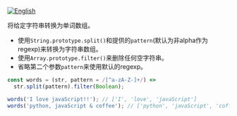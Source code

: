 
<a href="./README.md" target="_blank"><img src="https://img.shields.io/badge/-English-gray" alt="English"/></a>

将给定字符串转换为单词数组。

- 使用`String.prototype.split()`和提供的`pattern`(默认为非alpha作为regexp)来转换为字符串数组。
- 使用`Array.prototype.filter()`来删除任何空字符串。
- 省略第二个参数`pattern`来使用默认的regexp。

```js
const words = (str, pattern = /[^a-zA-Z-]+/) =>
  str.split(pattern).filter(Boolean);
```

```js
words('I love javaScript!!'); // ['I', 'love', 'javaScript']
words('python, javaScript & coffee'); // ['python', 'javaScript', 'coffee']
```
